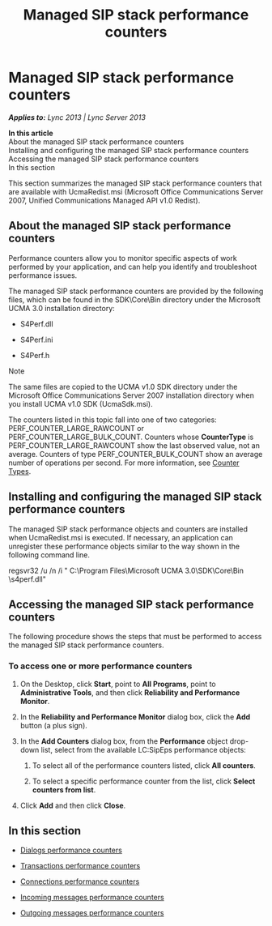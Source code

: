 ﻿---
title: Managed SIP stack performance counters
TOCTitle: Managed SIP stack performance counters
ms:assetid: 2e8ab47c-2c76-4eeb-b0fd-c48a384cc601
ms:mtpsurl: https://msdn.microsoft.com/en-us/library/Dn466105(v=office.15)
ms:contentKeyID: 57103349
ms.date: 07/25/2014
mtps_version: v=office.15
---

# Managed SIP stack performance counters


_**Applies to:** Lync 2013 | Lync Server 2013_

**In this article**  
About the managed SIP stack performance counters  
Installing and configuring the managed SIP stack performance counters  
Accessing the managed SIP stack performance counters  
In this section  

This section summarizes the managed SIP stack performance counters that are available with UcmaRedist.msi (Microsoft Office Communications Server 2007, Unified Communications Managed API v1.0 Redist).

## About the managed SIP stack performance counters

Performance counters allow you to monitor specific aspects of work performed by your application, and can help you identify and troubleshoot performance issues.

The managed SIP stack performance counters are provided by the following files, which can be found in the SDK\\Core\\Bin directory under the Microsoft UCMA 3.0 installation directory:

  - S4Perf.dll

  - S4Perf.ini

  - S4Perf.h


> [!NOTE]
> <P>The same files are copied to the UCMA v1.0 SDK directory under the Microsoft Office Communications Server 2007 installation directory when you install UCMA v1.0 SDK (UcmaSdk.msi).</P>



The counters listed in this topic fall into one of two categories: PERF\_COUNTER\_LARGE\_RAWCOUNT or PERF\_COUNTER\_LARGE\_BULK\_COUNT. Counters whose **CounterType** is PERF\_COUNTER\_LARGE\_RAWCOUNT show the last observed value, not an average. Counters of type PERF\_COUNTER\_BULK\_COUNT show an average number of operations per second. For more information, see [Counter Types](http://technet2.microsoft.com/windowsserver/en/library/2c455a3c-6964-432b-9402-40f439b980881033.mspx?mfr=true).

## Installing and configuring the managed SIP stack performance counters

The managed SIP stack performance objects and counters are installed when UcmaRedist.msi is executed. If necessary, an application can unregister these performance objects similar to the way shown in the following command line.

regsvr32 /u /n /i " C:\\Program Files\\Microsoft UCMA 3.0\\SDK\\Core\\Bin \\s4perf.dll"

## Accessing the managed SIP stack performance counters

The following procedure shows the steps that must be performed to access the managed SIP stack performance counters.

### To access one or more performance counters

1.  On the Desktop, click **Start**, point to **All Programs**, point to **Administrative Tools**, and then click **Reliability and Performance Monitor**.

2.  In the **Reliability and Performance Monitor** dialog box, click the **Add** button (a plus sign).

3.  In the **Add Counters** dialog box, from the **Performance** object drop-down list, select from the available LC:SipEps performance objects:
    
    1.  To select all of the performance counters listed, click **All counters**.
    
    2.  To select a specific performance counter from the list, click **Select counters from list**.

4.  Click **Add** and then click **Close**.

## In this section

  - [Dialogs performance counters](dialogs-performance-counters.md)

  - [Transactions performance counters](transactions-performance-counters.md)

  - [Connections performance counters](connections-performance-counters.md)

  - [Incoming messages performance counters](incoming-messages-performance-counters.md)

  - [Outgoing messages performance counters](outgoing-messages-performance-counters.md)

